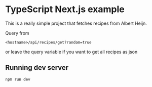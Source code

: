 # TypeScript Next.js example

This is a really simple project that fetches recipes from Albert Heijn.

Query from

```
<hostname>/api/recipes/get?random=true
```

or leave the query variable if you want to get all recipes as json

## Running dev server

```
npm run dev
```
